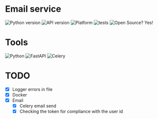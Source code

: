 # Email service

![Python version](https://img.shields.io/badge/python-3.9.5-green)
![API version](https://img.shields.io/badge/API-v0.1.0-orange)
![Platform](https://img.shields.io/badge/os-linux_ubuntu-red)
![tests](https://img.shields.io/badge/tests-passing-success)
![Open Source? Yes!](https://badgen.net/badge/Open%20Source%20%3F/Yes%21/blue?icon=github)

# Tools

![Python](https://img.shields.io/badge/Python-3776AB?style=for-the-badge&logo=python&logoColor=white)
![FastAPI](https://img.shields.io/badge/fastapi-109989?style=for-the-badge&logo=FASTAPI&logoColor=white)
![Celery](https://img.shields.io/badge/-Celery-%2300C7B7?style=for-the-badge&logo=Celery)

# TODO
- [x] Logger errors in file
- [x] Docker
- [x] Email
  - [x] Celery email send
  - [x] Checking the token for compliance with the user id
